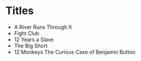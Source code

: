 # Titles

- A River Runs Through It
- Fight Club
- 12 Years a Slave
- The Big Short
- 12 Monkeys
The Curious Case of Benjamin Button
     
